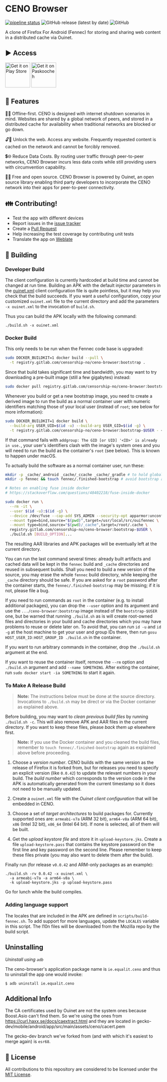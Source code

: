 # CENO Browser

[![pipeline status](https://gitlab.com/censorship-no/ceno-browser/badges/master/pipeline.svg)](https://gitlab.com/censorship-no/ceno-browser/commits/master)
![GitHub release (latest by date)](https://img.shields.io/github/v/release/censorship-no/ceno-browser)
![GitHub](https://img.shields.io/github/license/censorship-no/ceno-browser)

A clone of Firefox For Android (Fennec) for storing and sharing web content in a distributed cache via Ouinet.

## ▶️ Access

[<img src="https://play.google.com/intl/en_us/badges/images/generic/en_badge_web_generic.png"
      alt="Get it on Play Store"
      height="80">](https://play.google.com/store/apps/details?id=ie.equalit.ceno)
[<img src="https://github.com/censorship-no/ceno-browser/blob/master/paskoocheh_badge.png"
      alt="Get it on Paskoocheh"
      height="80">](https://paskoocheh.com/tools/124/android.html?utm_source=UpdatePage)
      
## 🚀 Features

🚫🌴 Offline-first.
CENO is designed with internet shutdown scenarios in mind. Websites are shared by a global network of peers, and stored in a distributed cache for availability when traditional networks are blocked or go down.

🔓👀 Unlock the web.
Access any website. Frequently requested content is cached on the network and cannot be forcibly removed.

💲🌐 Reduce Data Costs.
By routing user traffic through peer-to-peer networks, CENO Browser incurs less data costs while still providing users with circumvention capability.

📖👐 Free and open source.
CENO Browser is powered by Ouinet, an open source library enabling third party developers to incorporate the CENO network into their apps for peer-to-peer connectivity.

## 👪 Contributing!
* Test the app with different devices
* Report issues in the [issue tracker](https://github.com/censorship-no/ceno-browser/issues)
* Create a [Pull Request](https://opensource.guide/how-to-contribute/#opening-a-pull-request)
* Help increasing the test coverage by contributing unit tests
* Translate the app on [Weblate](https://www.transifex.com/nextcloud/nextcloud/android-deck/)

## 🔧 Building
### Developer Build

The client configuration is currently hardcoded at build time and cannot be changed at run time. Building an APK with the default injector parameters in the [ouinet.xml][] client configuration file is quite pointless, but it may help you check that the build succeeds. If you want a useful configuration, copy your customized `ouinet.xml` file to the current directory and add the parameters `-x ouinet.xml` to the invocation of `build.sh`.

[ouinet.xml]: https://github.com/equalitie/gecko-dev/blob/ouinet/mobile/android/app/src/main/res/values/ouinet.xml

Thus you can build the APK locally with the following command:

```
./build.sh -x ouinet.xml
```

### Docker Build

This only needs to be run when the Fennec code base is upgraded:

```sh
sudo DOCKER_BUILDKIT=1 docker build --pull \
  -t registry.gitlab.com/censorship-no/ceno-browser:bootstrap .
```

Since that build takes significant time and bandwidth, you may want to try downloading a pre-built image (still a few gigabytes) instead:

```sh
sudo docker pull registry.gitlab.com/censorship-no/ceno-browser:bootstrap
```

Whenever you build or get a new bootstrap image, you need to create a derived image to run the build as a normal container user with numeric identifiers matching those of your local user (instead of `root`; see below for more information):

```sh
sudo DOCKER_BUILDKIT=1 docker build \
  --build-arg USER_UID=$(id -u) --build-arg USER_GID=$(id -g) \
  -t registry.gitlab.com/censorship-no/ceno-browser:bootstrap-$USER - < Dockerfile.user
```

If that command fails with `addgroup: The GID [or UID] '<ID>' is already in use.`, your user's identifiers clash with the image's system ones and you will need to run the build as the container's `root` (see below). This is known to happen under macOS.

To actually build the software as a normal container user, run these:

```sh
mkdir -p _cache/_android _cache/_ccache _cache/_gradle # to hold globally reusable data
mkdir -p fennec && touch fennec/.finished-bootstrap # avoid bootstrap already done above

# Notes on enabling fuse inside docker
# https://stackoverflow.com/questions/48402218/fuse-inside-docker

sudo docker run \
  --rm -it \
  --user $(id -u):$(id -g) \
  --device /dev/fuse --cap-add SYS_ADMIN --security-opt apparmor:unconfined \
  --mount type=bind,source="$(pwd)",target=/usr/local/src/ouifennec \
  --mount type=bind,source="$(pwd)/_cache",target=/root/.cache \
  registry.gitlab.com/censorship-no/ceno-browser:bootstrap-$USER \
  ./build.sh [BUILD_OPTION]...
```

The resulting AAR libraries and APK packages will be eventually left at the current directory.

You can run the last command several times: already built artifacts and cached data will be kept in the `fennec` build and `_cache` directories and reused in subsequent builds. Shall you need to build a new version of the source, you may erase the whole `fennec` build directory, while keeping the `_cache` directory should be safe. If you are asked for a `root` password after the container starts, the `fennec/.finished-bootstrap` may be missing; if it is not, please file a bug.

If you need to run commands as `root` in the container (e.g. to install additional packages), you can drop the `--user` option and its argument and use the `.../ceno-browser:bootstrap` image instead of the `bootstrap-$USER` one, but be warned that running `./build.sh` as is will create root-owned files and directories in your build and cache directories which you may have problems to reuse or delete later on. To avoid that, you can run `id -u` and `id -g` at the host machine to get your user and group IDs there, then run `gosu HOST_USER_ID:HOST_GROUP_ID ./build.sh` in the container.

If you want to run arbitrary commands in the container, drop the `./build.sh` argument at the end.

If you want to reuse the container itself, remove the `--rm` option and `./build.sh` argument and add `--name SOMETHING`. After exiting the container, run `sudo docker start -ia SOMETHING` to start it again.

### To Make A Release Build

> **Note:** The instructions below must be done at the source directory. Invocations to `./build.sh` may be direct or via the Docker container as explained above.

Before building, you may want to *clean previous build files* by running `./build.sh -c`. This will also remove APK and AAR files in the current directory. If you want to keep these files, please *back them up* elsewhere first.

> **Note:** If you use the Docker container and you cleaned the build files, remember to `touch fennec/.finished-bootstrap` again as explained above before proceeding.

 1. Choose a *version number*. CENO builds with the same version as the release of Firefox it is forked from, but for releases you need to specify an explicit version (like `0.0.42`) to update the relevant numbers in your build. The *build number* which corresponds to the version code in the APK is automatically generated from the current timestamp so it does not need to be manually updated.

 2. Create a `ouinet.xml` file with the *Ouinet client configuration* that will be embedded in CENO.

 3. Choose a set of *target architectures* to build packages for. Currently supported ones are: `armeabi-v7a` (ARM 32 bit), `arm64-v8a` (ARM 64 bit), `x86` (Intel 32 bit), `x86_64` (Intel 64 bit). If none is selected, all of them will be built.

 4. Get the *upload keystore file* and store it in `upload-keystore.jks`. Create a file `upload-keystore.pass` that contains the keystore password on the first line and key password on the second line. Please remember to keep these files private (you may also want to delete them after the build).

Finally run (for release `v0.0.42` and ARM-only packages as an example):

```
./build.sh -rv 0.0.42 -x ouinet.xml \
  -a armeabi-v7a -a arm64-v8a \
  -k upload-keystore.jks -p upload-keystore.pass
```

Go for lunch while the build compiles.

### Adding language support 
The locales that are included in the APK are defined in `scripts/build-fennec.sh`. To add support for more languages, update the `LOCALES` variable in this script. The l10n files will be downloaded from the Mozilla repo by the build script.

## Uninstalling 

*Uninstall using `adb`*

The ceno-browser's application package name is `ie.equalit.ceno` and thus to
uninstall the app one would invoke:

```
$ adb uninstall ie.equalit.ceno
```

## Additional Info

The CA certificates used by Ouinet are not the system ones because Boost.Asio can't find them. So we're using the ones from https://curl.haxx.se/docs/caextract.html and they are located in gecko-dev/mobile/android/app/src/main/assets/ceno/cacert.pem

The gecko-dev branch we've forked from (and with which it's easiest to merge again) is `esr68`.

## 📓 License
All contributions to this repository are considered to be licensed under the [MIT License](/LICENSE).

